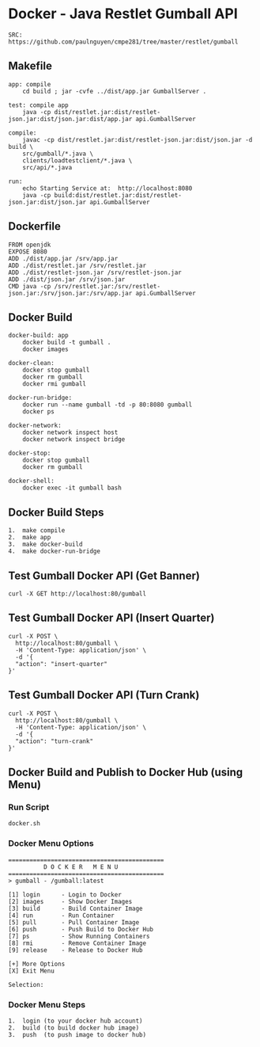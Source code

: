 

# Docker - Java Restlet Gumball API

```
SRC:  https://github.com/paulnguyen/cmpe281/tree/master/restlet/gumball
```

## Makefile

```
app: compile
	cd build ; jar -cvfe ../dist/app.jar GumballServer .

test: compile app
	java -cp dist/restlet.jar:dist/restlet-json.jar:dist/json.jar:dist/app.jar api.GumballServer

compile: 
	javac -cp dist/restlet.jar:dist/restlet-json.jar:dist/json.jar -d build \
	src/gumball/*.java \
	clients/loadtestclient/*.java \
	src/api/*.java

run:
	echo Starting Service at:  http://localhost:8080
	java -cp build:dist/restlet.jar:dist/restlet-json.jar:dist/json.jar api.GumballServer
```

## Dockerfile

```
FROM openjdk
EXPOSE 8080
ADD ./dist/app.jar /srv/app.jar
ADD ./dist/restlet.jar /srv/restlet.jar
ADD ./dist/restlet-json.jar /srv/restlet-json.jar
ADD ./dist/json.jar /srv/json.jar
CMD java -cp /srv/restlet.jar:/srv/restlet-json.jar:/srv/json.jar:/srv/app.jar api.GumballServer
```

## Docker Build

```
docker-build: app
	docker build -t gumball .
	docker images

docker-clean:
	docker stop gumball
	docker rm gumball
	docker rmi gumball

docker-run-bridge:
	docker run --name gumball -td -p 80:8080 gumball
	docker ps

docker-network:
	docker network inspect host
	docker network inspect bridge

docker-stop:
	docker stop gumball
	docker rm gumball

docker-shell:
	docker exec -it gumball bash 
```


## Docker Build Steps

```
1.  make compile
2.  make app
3.  make docker-build
4.  make docker-run-bridge
```

## Test Gumball Docker API (Get Banner)

```
curl -X GET http://localhost:80/gumball
```

## Test Gumball Docker API (Insert Quarter)

```
curl -X POST \
  http://localhost:80/gumball \
  -H 'Content-Type: application/json' \
  -d '{
  "action": "insert-quarter"
}'
```


## Test Gumball Docker API (Turn Crank)

```
curl -X POST \
  http://localhost:80/gumball \
  -H 'Content-Type: application/json' \
  -d '{
  "action": "turn-crank"
}'
```


## Docker Build and Publish to Docker Hub (using Menu)

### Run Script

```
docker.sh
```

### Docker Menu Options

```
============================================
          D O C K E R   M E N U             
============================================
> gumball - /gumball:latest 
 
[1] login      - Login to Docker            
[2] images     - Show Docker Images         
[3] build      - Build Container Image      
[4] run        - Run Container              
[5] pull       - Pull Container Image       
[6] push       - Push Build to Docker Hub   
[7] ps         - Show Running Containers    
[8] rmi        - Remove Container Image     
[9] release    - Release to Docker Hub      
 
[+] More Options                        
[X] Exit Menu                              
 
Selection: 
```

### Docker Menu Steps

```
1.  login (to your docker hub account)
2.  build (to build docker hub image)
3.  push  (to push image to docker hub)
```











